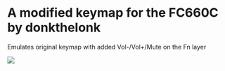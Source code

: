 # A modified keymap for the FC660C by donkthelonk

Emulates original keymap with added Vol-/Vol+/Mute on the Fn layer

![](https://i.imgur.com/fg89nez.jpg)
